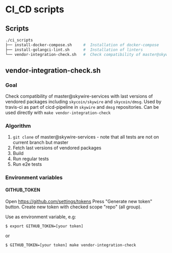 # CI_CD scripts

## Scripts

```sh
./ci_scripts                                
├── install-docker-compose.sh     #  Installation of docker-compose
├── install-golangci-lint.sh      #  Installation of linters
└── vendor-integration-check.sh   #  Check compatibility of master@skywire-services with last versions of vendored packages
```

## vendor-integration-check.sh

### Goal

Check compatibility of master@skywire-services with last versions of vendored packages 
including `skycoin/skywire` and `skycoin/dmsg`.
Used by travis-ci as part of cicd-pipeline in `skywire` and `dmsg` repositories.
Can be used directly with `make vendor-integration-check`

### Algorithm

1. `git clone` of master@skywire-services  - note that all tests are not on current branch but master
2. Fetch last versions of vendored packages
3. Build
4. Run regular tests
5. Run e2e tests

### Environment variables

#### GITHUB_TOKEN

Open https://github.com/settings/tokens
Press "Generate new token" button.
Create new token with checked scope "repo" (all group).

Use as environment variable, e.g:

```bash
$ export GITHUB_TOKEN=[your token]
```
or
```bash
$ GITHUB_TOKEN=[your token] make vendor-integration-check
```
